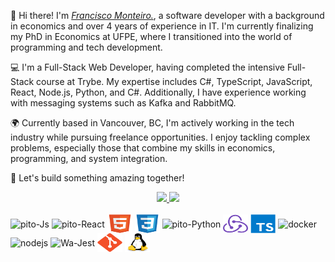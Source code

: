 👋 Hi there! I'm <a href="https://www.linkedin.com/in/francisco-monteiro-14b76b9b/"><i>Francisco Monteiro.</i></a>, a software developer with a background in economics and over 4 years of experience in IT. I'm currently finalizing my PhD in Economics at UFPE, where I transitioned into the world of programming and tech development.

💻 I'm a Full-Stack Web Developer, having completed the intensive Full-Stack course at Trybe. My expertise includes C#, TypeScript, JavaScript, React, Node.js, Python, and C#. Additionally, I have experience working with messaging systems such as Kafka and RabbitMQ.

🌍 Currently based in Vancouver, BC, I'm actively working in the tech industry while pursuing freelance opportunities. I enjoy tackling complex problems, especially those that combine my skills in economics, programming, and system integration.

🚀 Let's build something amazing together!

<div align="center">
  <a href="https://github.com/Pito900">
    <img height="150em" src="https://github-readme-stats.vercel.app/api?username=Pito900&count_private=true&include_all_commits=true&show_icons=true&theme=vision-friendly-dark&hide_border=false&show_owner=true"/>
    <img height="150em" src="https://github-readme-stats.vercel.app/api/top-langs/?username=Pito900&theme=vision-friendly-dark&hide_border=false&&layout=compact"/>
  </a>
</div>
    
  <div style="display: inline_block"><br>
  <img align="center" alt="pito-Js" height="30" width="40" src="https://cdn.jsdelivr.net/gh/devicons/devicon/icons/javascript/javascript-plain.svg" />
  <img align="center" alt="pito-React" height="30" width="40"  src="https://cdn.jsdelivr.net/gh/devicons/devicon/icons/react/react-original.svg" />
  <img align="center" alt="pito-HTML" height="30" width="40" src="https://raw.githubusercontent.com/devicons/devicon/master/icons/html5/html5-original.svg">
  <img align="center" alt="pito-CSS" height="30" width="40" src="https://raw.githubusercontent.com/devicons/devicon/master/icons/css3/css3-original.svg">
  <img align="center" alt="pito-Python" height="30" width="40" src="https://cdn.jsdelivr.net/gh/devicons/devicon/icons/python/python-original.svg" />
    <img align="center" alt="Redux" height="30" width="40" src="https://raw.githubusercontent.com/devicons/devicon/master/icons/redux/redux-original.svg">
  <img align="center" alt="Js" height="30" width="40" src="https://raw.githubusercontent.com/devicons/devicon/master/icons/typescript/typescript-plain.svg">
  <img align="center" alt="docker" height="30" width="40"
  src="https://cdn.jsdelivr.net/gh/devicons/devicon/icons/docker/docker-original-wordmark.svg" />
  <img align="center" alt="nodejs" height="30" width="40" src="https://cdn.worldvectorlogo.com/logos/nodejs-icon.svg">
  <img align="center" alt="Wa-Jest" height="30" width="40" src="https://cdn.jsdelivr.net/gh/devicons/devicon/icons/jest/jest-plain.svg">
  <img align="center" alt="git" height="30" width="40" src="https://raw.githubusercontent.com/devicons/devicon/master/icons/git/git-original.svg">
  <img align="center" alt="linux" height="30" width="40" src="https://raw.githubusercontent.com/devicons/devicon/master/icons/linux/linux-original.svg">
    </div>
